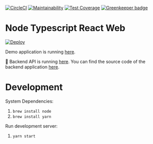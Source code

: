 [![CircleCI](https://circleci.com/gh/developer239/node-typescript-react-web.svg?style=svg)](https://circleci.com/gh/developer239/node-typescript-react-web)
[![Maintainability](https://api.codeclimate.com/v1/badges/6d7b91d3589966a95878/maintainability)](https://codeclimate.com/github/developer239/node-typescript-react-web/maintainability)
[![Test Coverage](https://api.codeclimate.com/v1/badges/6d7b91d3589966a95878/test_coverage)](https://codeclimate.com/github/developer239/node-typescript-react-web/test_coverage) [![Greenkeeper badge](https://badges.greenkeeper.io/developer239/node-typescript-react-web.svg)](https://greenkeeper.io/)

# Node Typescript React Web

[![Deploy](https://www.herokucdn.com/deploy/button.svg)](https://heroku.com/deploy)

Demo application is running [here](https://node-typescript-react-web.herokuapp.com).

📘 Backend API is running [here](https://node-typescript-api.herokuapp.com/). You can find the source code of the backend application [here](https://github.com/developer239/node-typescript-react-web).

# Development

System Dependencies:

1. `brew install node`
2. `brew install yarn`

Run development server:

1. `yarn start`
